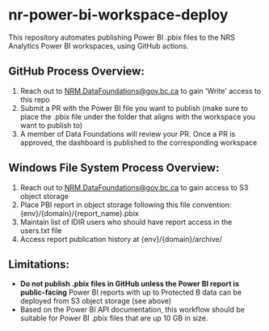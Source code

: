 # nr-power-bi-workspace-deploy
This repository automates publishing Power BI .pbix files to the NRS Analytics Power BI workspaces, using GitHub actions.

## GitHub Process Overview:
1. Reach out to NRM.DataFoundations@gov.bc.ca to gain 'Write' access to this repo
2. Submit a PR with the Power BI file you want to publish (make sure to place the .pbix file under the folder that aligns with the workspace you want to publish to)
3. A member of Data Foundations will review your PR. Once a PR is approved, the dashboard is published to the corresponding workspace
## Windows File System Process Overview:
1. Reach out to NRM.DataFoundations@gov.bc.ca to gain access to S3 object storage
2. Place PBI report in object storage following this file convention: {env}/{domain}/{report_name}.pbix
3. Maintain list of IDIR users who should have report access in the users.txt file
4. Access report publication history at {env}/{domain}/archive/


## Limitations: 
- **Do not publish .pbix files in GitHub unless the  Power BI report is public-facing** Power BI reports with up to Protected B data can be deployed from S3 object storage (see above)
- Based on the Power BI API documentation, this workflow should be suitable for Power BI .pbix files that are up 10 GB in size.
